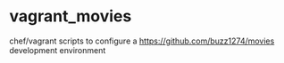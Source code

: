vagrant_movies
==============

chef/vagrant scripts to configure a https://github.com/buzz1274/movies development environment

